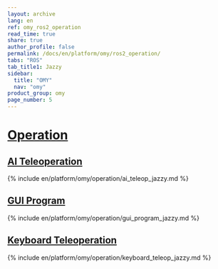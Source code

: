 ```yaml
---
layout: archive
lang: en
ref: omy_ros2_operation
read_time: true
share: true
author_profile: false
permalink: /docs/en/platform/omy/ros2_operation/
tabs: "ROS"
tab_title1: Jazzy
sidebar:
  title: "OMY"
  nav: "omy"
product_group: omy
page_number: 5
---
```


<style>body {counter-reset: h1 4 !important;}</style>


# [Operation](#operation)

## [AI Teleoperation](#ai-teleoperation)
{% include en/platform/omy/operation/ai_teleop_jazzy.md %}

## [GUI Program](#gui-program)
{% include en/platform/omy/operation/gui_program_jazzy.md %}

## [Keyboard Teleoperation](#keyboard-teleoperation)
{% include en/platform/omy/operation/keyboard_teleop_jazzy.md %}
